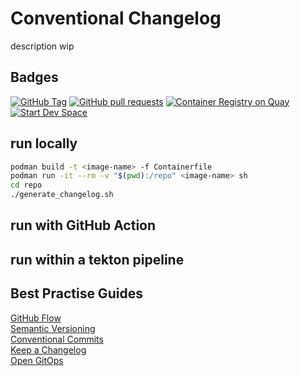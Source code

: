# Conventional Changelog
description wip

## Badges
[![GitHub Tag](https://img.shields.io/github/v/tag/smichard/conventional_changelog "GitHub Tag")](https://github.com/smichard/conventional_changelog/tags)
[![GitHub pull requests](https://img.shields.io/github/issues-pr-raw/smichard/conventional_changelog "GitHub Pull Requests")](https://github.com/smichard/conventional_changelog/pulls)
[![Container Registry on Quay](https://img.shields.io/badge/Quay-Container_Registry-46b9e5 "Container Registry on Quay")](https://quay.io/repository/michard/conventional_changelog)
[![Start Dev Space](https://www.eclipse.org/che/contribute.svg)](https://devspaces.apps.ocp.michard.cc#https://github.com/smichard/conventional_changelog)

## run locally
```bash
podman build -t <image-name> -f Containerfile
podman run -it --rm -v "$(pwd):/repo" <image-name> sh
cd repo
./generate_changelog.sh
```

## run with GitHub Action

## run within a tekton pipeline

## Best Practise Guides
[GitHub Flow](https://githubflow.github.io/)  
[Semantic Versioning](https://semver.org/)  
[Conventional Commits](https://www.conventionalcommits.org/en/v1.0.0/)  
[Keep a Changelog](https://keepachangelog.com/en/1.1.0/)  
[Open GitOps](https://opengitops.dev/)